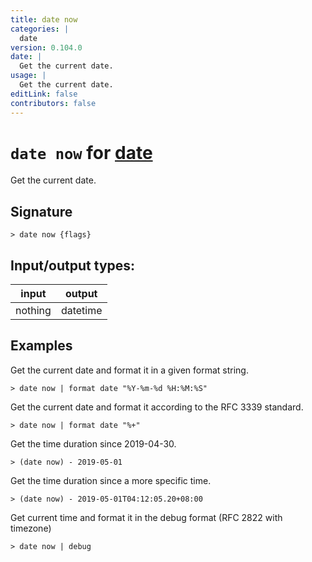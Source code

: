 ```yaml
---
title: date now
categories: |
  date
version: 0.104.0
date: |
  Get the current date.
usage: |
  Get the current date.
editLink: false
contributors: false
---
```

<!-- This file is automatically generated. Please edit the command in https://github.com/nushell/nushell instead. -->

# `date now` for [date](/commands/categories/date.md)

<div class='command-title'>Get the current date.</div>

## Signature

```> date now {flags} ```


## Input/output types:

| input   | output   |
| ------- | -------- |
| nothing | datetime |
## Examples

Get the current date and format it in a given format string.
```nu
> date now | format date "%Y-%m-%d %H:%M:%S"

```

Get the current date and format it according to the RFC 3339 standard.
```nu
> date now | format date "%+"

```

Get the time duration since 2019-04-30.
```nu
> (date now) - 2019-05-01

```

Get the time duration since a more specific time.
```nu
> (date now) - 2019-05-01T04:12:05.20+08:00

```

Get current time and format it in the debug format (RFC 2822 with timezone)
```nu
> date now | debug

```
